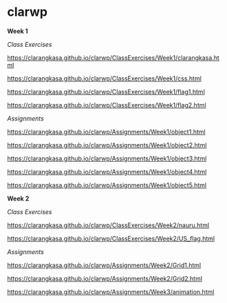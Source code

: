 # clarwp

<strong>Week 1</strong>

<em>Class Exercises</em>

https://clarangkasa.github.io/clarwp/ClassExercises/Week1/clarangkasa.html

https://clarangkasa.github.io/clarwp/ClassExercises/Week1/css.html

https://clarangkasa.github.io/clarwp/ClassExercises/Week1/flag1.html

https://clarangkasa.github.io/clarwp/ClassExercises/Week1/flag2.html


<em>Assignments</em>

https://clarangkasa.github.io/clarwp/Assignments/Week1/object1.html

https://clarangkasa.github.io/clarwp/Assignments/Week1/object2.html

https://clarangkasa.github.io/clarwp/Assignments/Week1/object3.html

https://clarangkasa.github.io/clarwp/Assignments/Week1/object4.html

https://clarangkasa.github.io/clarwp/Assignments/Week1/object5.html



 

<strong>Week 2</strong>

<em>Class Exercises</em>

https://clarangkasa.github.io/clarwp/ClassExercises/Week2/nauru.html

https://clarangkasa.github.io/clarwp/ClassExercises/Week2/US_flag.html

<em>Assignments</em>

https://clarangkasa.github.io/clarwp/Assignments/Week2/Grid1.html

https://clarangkasa.github.io/clarwp/Assignments/Week2/Grid2.html

 https://clarangkasa.github.io/clarwp/Assignments/Week3/animation.html

